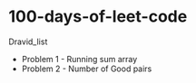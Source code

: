 # 100-days-of-leet-code
Dravid_list
- Problem 1 - Running sum array
- Problem 2 - Number of Good pairs 
